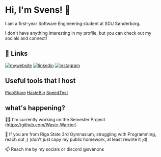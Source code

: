 # Hi, I'm Svens! 👋

I am a first-year  Software Engineering student at SDU Sønderborg.

I don't have anything interesting in my profile, but you can check out my socials and connect!
## 🔗 Links
[![mywebsite](https://img.shields.io/badge/website-000?style=for-the-badge&logo=ko-fi&logoColor=white)](https://svenons.xyz/)
[![linkedin](https://img.shields.io/badge/linkedin-0A66C2?style=for-the-badge&logo=linkedin&logoColor=white)](https://www.linkedin.com/in/svens-gotvon%C4%AB-2475b1200/)
[![instagram](https://img.shields.io/badge/instagram-1DA1F2?style=for-the-badge&logo=instagram&logoColor=white)](https://www.instagram.com/svenons/)


## Useful tools that I host

[PicoShare](https://files.svenons.xyz/g/7jxKFZEEDh5kr3w6)
[HasteBin](https://paste.svenons.xyz/)
[SpeedTest](https://speed.svenons.xyz/)

## what's happening?
👩‍💻 I'm currently working on the Semester Project (https://github.com/Waste-Warrior)

🧠 If you are from Riga State 3rd Gymnasium, struggling with Programming, reach out ;) (don't just copy my public homework, at least rewrite it ;d)

📫 Reach me by my socials or discord @svenons
